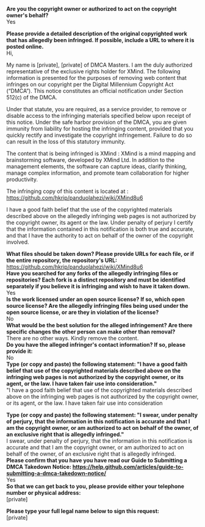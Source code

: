 **Are you the copyright owner or authorized to act on the copyright owner's behalf?**  
Yes

**Please provide a detailed description of the original copyrighted work that has allegedly been infringed. If possible, include a URL to where it is posted online.**  
Hi,  

My name is [private], [private] of DMCA Masters. I am the duly authorized representative of the exclusive rights holder for XMind. The following information is presented for the purposes of removing web content that infringes on our copyright per the Digital Millennium Copyright Act (“DMCA”). This notice constitutes an official notification under Section 512(c) of the DMCA.

Under that statute, you are required, as a service provider, to remove or disable access to the infringing materials specified below upon receipt of this notice. Under the safe harbor provision of the DMCA, you are given immunity from liability for hosting the infringing content, provided that you quickly rectify and investigate the copyright infringement. Failure to do so can result in the loss of this statutory immunity.

The content that is being infringed is XMind : XMind is a mind mapping and brainstorming software, developed by XMind Ltd. In addition to the management elements, the software can capture ideas, clarify thinking, manage complex information, and promote team collaboration for higher productivity.

The infringing copy of this content is located at : https://github.com/hkrip/panduolahezi/wiki/XMind8u6

I have a good faith belief that the use of the copyrighted materials described above on the allegedly infringing web pages is not authorized by the copyright owner, its agent or the law. Under penalty of perjury I certify that the information contained in this notification is both true and accurate, and that I have the authority to act on behalf of the owner of the copyright involved.

**What files should be taken down? Please provide URLs for each file, or if the entire repository, the repository's URL:**  
https://github.com/hkrip/panduolahezi/wiki/XMind8u6  
**Have you searched for any forks of the allegedly infringing files or repositories? Each fork is a distinct repository and must be identified separately if you believe it is infringing and wish to have it taken down.**  
Yes  
**Is the work licensed under an open source license? If so, which open source license? Are the allegedly infringing files being used under the open source license, or are they in violation of the license?**  
No  
**What would be the best solution for the alleged infringement? Are there specific changes the other person can make other than removal?**  
There are no other ways. Kindly remove the content.  
**Do you have the alleged infringer's contact information? If so, please provide it:**  
No  
**Type (or copy and paste) the following statement: "I have a good faith belief that use of the copyrighted materials described above on the infringing web pages is not authorized by the copyright owner, or its agent, or the law. I have taken fair use into consideration."**  
"I have a good faith belief that use of the copyrighted materials described above on the infringing web pages is not authorized by the copyright owner, or its agent, or the law. I have taken fair use into consideration

**Type (or copy and paste) the following statement: "I swear, under penalty of perjury, that the information in this notification is accurate and that I am the copyright owner, or am authorized to act on behalf of the owner, of an exclusive right that is allegedly infringed."**  
I swear, under penalty of perjury, that the information in this notification is accurate and that I am the copyright owner, or am authorized to act on behalf of the owner, of an exclusive right that is allegedly infringed.  
**Please confirm that you have you have read our Guide to Submitting a DMCA Takedown Notice: https://help.github.com/articles/guide-to-submitting-a-dmca-takedown-notice/**  
Yes  
**So that we can get back to you, please provide either your telephone number or physical address:**  
[private]

**Please type your full legal name below to sign this request:**  
[private]
